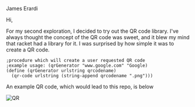James Erardi


Hi,

For my second exploration, I decided to try out the QR code library. I've always thought the concept of the QR code was sweet, and it blew my mind that racket had a library for it. I was surprised by how simple it was to create a QR code.

```racket
;procedure which will create a user requested QR code
;example usage: (qrGenerator "www.google.com" "Google)
(define (qrGenerator urlstring qrcodename)
  (qr-code urlstring (string-append qrcodename ".png")))
```

An example QR code, which would lead to this repo, is below


![QR](http://i.imgur.com/EbfhNcw.png)
